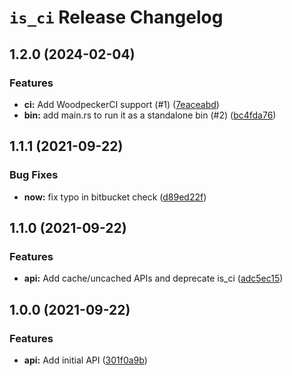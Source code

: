 # `is_ci` Release Changelog

<a name="1.2.0"></a>
## 1.2.0 (2024-02-04)

### Features

* **ci:** Add WoodpeckerCI support (#1) ([7eaceabd](https://github.com/zkat/is_ci/commit/7eaceabd20b443c7f72b27c354a9965f79fd1dcc))
* **bin:** add main.rs to run it as a standalone bin (#2) ([bc4fda76](https://github.com/zkat/is_ci/commit/bc4fda761a9810a0e967d1470772fedd78d79360))

<a name="1.1.1"></a>
## 1.1.1 (2021-09-22)

### Bug Fixes

* **now:** fix typo in bitbucket check ([d89ed22f](https://github.com/zkat/is_ci/commit/d89ed22fa489ef4fb8fda5eaf54e26610900b4e1))

<a name="1.1.0"></a>
## 1.1.0 (2021-09-22)

### Features

* **api:** Add cache/uncached APIs and deprecate is_ci ([adc5ec15](https://github.com/zkat/is_ci/commit/adc5ec152503f9ef6157f487fd7fc4ea251b4ff6))

<a name="1.0.0"></a>
## 1.0.0 (2021-09-22)

### Features

* **api:** Add initial API ([301f0a9b](https://github.com/zkat/is_ci/commit/301f0a9ba418da349140e93f2c031f2fd83c9a8a))

